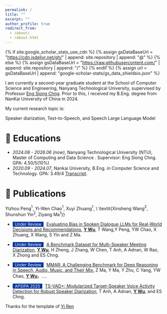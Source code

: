 ```yaml
---
permalink: /
title: ""
excerpt: ""
author_profile: true
redirect_from: 
  - /about/
  - /about.html
---
```


{% if site.google_scholar_stats_use_cdn %}
{% assign gsDataBaseUrl = "https://cdn.jsdelivr.net/gh/" | append: site.repository | append: "@" %}
{% else %}
{% assign gsDataBaseUrl = "https://raw.githubusercontent.com/" | append: site.repository | append: "/" %}
{% endif %}
{% assign url = gsDataBaseUrl | append: "google-scholar-stats/gs_data_shieldsio.json" %}

<span class='anchor' id='about-me'></span>

I am currently a second-year graduate student at the School of Computer Science and Engineering, Nanyang Technological University, supervised by Professor [Eng Siong Chng](https://scholar.google.com/citations?hl=en&user=FJodrCcAAAAJ). 
Prior to this, I received my B.Eng. degree from NanKai University of China in 2024.

My current research topic is:

Speaker diarization, Text-to-Speech, and Speech Large Language Model

# 📖 Educations
- *2024.08 - 2026.06 (now)*, Nanyang Technological University (NTU), Master of Computing and Data Science . Supervisor: Eng Siong Chng.
  GPA: 4.50/5(10%)
- *2020.09 - 2024.07*, Nankai University, B.Eng. in Computer Science and Technology. GPA: 3.49/4 [Transcript](https://github.com/wyhzhen6/wyhzhen6.github.io/blob/main/transcript.pdf). 


# 📝 Publications  
Yizhou Peng$^{1}$, Yi-Wen Chao$^{1}$, Xuyi Zhuang$^{1}$, \\ \textit{Xinsheng Wang$^{2}$, Shunshun Yin$^{2}$, Ziyang Ma$^{1}$}}

- <span style="display:inline-block; background-color:#00369F; color:#fff; padding:0px 7px; margin-right:5px; font-size:13px;">Under Review</span> [Evaluating Bias in Spoken Dialogue LLMs for Real-World Decisions and Recommendations](#), **<u>Y Wu</u>**, T Wang,Y Peng, YW Chao, X Zhuang, X Wang, S Yin and Z Ma.  

- <span style="display:inline-block; background-color:#00369F; color:#fff; padding:0px 7px; margin-right:5px; font-size:13px;">Under Review</span> [A Benchmark Dataset for Multi-Speaker Meeting Diarization](#), **<u>Y Wu</u>**, H Zheng,  J Zhang, W Chen, T Anh, A Adnan, W Rao, X Zhong and ES Chng.  

- <span style="display:inline-block; background-color:#00369F; color:#fff; padding:0px 7px; margin-right:5px; font-size:13px;">Under Review</span> [MMAR: A Challenging Benchmark for Deep Reasoning in Speech, Audio, Music, and Their Mix](https://arxiv.org/abs/2505.13032), Z Ma, Y Ma, Y Zhu, C Yang, YW Chao, **<u>Y Wu</u>**，....  

- <span style="display:inline-block; background-color:#00369F; color:#fff; padding:0px 7px; margin-right:5px; font-size:13px;">APSIPA 2025</span> [TS-VAD+: Modularized Target-Speaker Voice Activity Detection for Robust Speaker Diarization](#), T Anh, A Adnan, **<u>Y Wu</u>**, and ES Chng.  

Thanks for the template of <a href="https://github.com/RayeRen/acad-homepage.github.io">Yi Ren</a>

